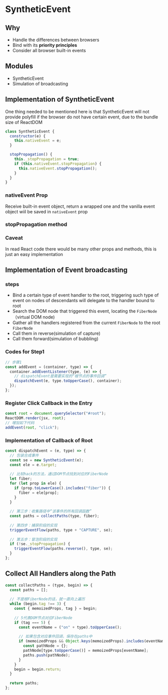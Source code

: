 # SyntheticEvent

## Why

- Handle the differences between browsers
- Bind with its **priority principles**
- Consider all browser built-in events

## Modules

- SyntheticEvent
- Simulation of broadcasting

## Implementation of SyntheticEvent

One thing needed to be mentioned here is that SyntheticEvent will not provide polyfill if the browser do not have certain event, due to the bundle size of ReactDOM

```javascript
class SyntheticEvent {
  constructor(e) {
    this.nativeEvent = e;
  }

  stopPropagation() {
    this._stopPropagation = true;
    if (this.nativeEvent.stopPropagation) {
      this.nativeEvent.stopPropagation();
    }
  }
}
```

### nativeEvent Prop

Receive built-in event object, return a wrapped one and the vanilla event object wiil be saved in `nativeEvent` prop

### stopPropagation method

### Caveat

In read React code there would be many other props and methods, this is just an easy implementation

## Implementation of Event broadcasting

### steps

- Bind a certain type of event handler to the root, triggering such type of event on nodes of descendants will delegate to the handler bound to root
- Search the DOM node that triggered this event, locating the `FiberNode`（virtual DOM node)
- Gather all the handlers registered from the current `FiberNode` to the root `FiberNode`
- Call them in reverse(simulation of capture)
- Call them forward(simulation of bubbling)

### Codes for Step1

```javascript
// 步骤1
const addEvent = (container, type) => {
  container.addEventListener(type, (e) => {
    // dispatchEvent是需要实现的“根节点的事件回调”
    dispatchEvent(e, type.toUpperCase(), container);
  });
};
```

### Register Click Callback in the Entry

```javascript
const root = document.querySelector("#root");
ReactDOM.render(jsx, root);
// 增加如下代码
addEvent(root, "click");
```

### Implementation of Callback of Root

```javascript
const dispatchEvent = (e, type) => {
  // 包装合成事件
  const se = new SyntheticEvent(e);
  const ele = e.target;
  
  // 比较hack的方法，通过DOM节点找到对应的FiberNode
  let fiber;
  for (let prop in ele) {
    if (prop.toLowerCase().includes("fiber")) {
      fiber = ele[prop];
    }
  }
  
  // 第三步：收集路径中“该事件的所有回调函数”
  const paths = collectPaths(type, fiber);
  
  // 第四步：捕获阶段的实现
  triggerEventFlow(paths, type + "CAPTURE", se);
  
  // 第五步：冒泡阶段的实现
  if (!se._stopPropagation) {
    triggerEventFlow(paths.reverse(), type, se);
  }
};
```

## Collect All Handlers along the Path

```javascript
const collectPaths = (type, begin) => {
  const paths = [];
  
  // 不是根FiberNode的话，就一直向上遍历
  while (begin.tag !== 3) {
    const { memoizedProps, tag } = begin;
    
    // 5代表DOM节点对应FiberNode
    if (tag === 5) {
      const eventName = ("on" + type).toUpperCase();
      
      // 如果包含对应事件回调，保存在paths中
      if (memoizedProps && Object.keys(memoizedProps).includes(eventName)) {
        const pathNode = {};
        pathNode[type.toUpperCase()] = memoizedProps[eventName];
        paths.push(pathNode);
      }
    }
    begin = begin.return;
  }
  
  return paths;
};
```
